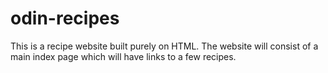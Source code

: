 # odin-recipes
This is a recipe website built purely on HTML.
The website will consist of a main index page which will have links to a few recipes.